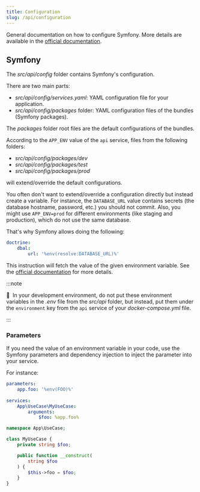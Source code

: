 ```yaml
---
title: Configuration
slug: /api/configuration
---
```


General documentation on how to configure Symfony. More details are available 
in the [official documentation](https://symfony.com/doc/current/configuration.html).

## Symfony

The *src/api/config* folder contains Symfony's configuration.

There are two main parts:

* *src/api/config/services.yaml*: YAML configuration file for your application.
* *src/api/config/packages* folder: YAML configuration files of the bundles (Symfony packages).

The *packages* folder root files are the default configurations of the bundles.

According to the `APP_ENV` value of the `api` service, files from the following folders:
 
* *src/api/config/packages/dev*
* *src/api/config/packages/test*
* *src/api/config/packages/prod*

will extend/override the default configurations.

You often don't want to extend/override a configuration directly but instead create a variable. For instance,
the `DATABASE_URL` value contains secrets (the database hostname, password, etc.) you should not commit.
Also, you might use `APP_ENV=prod` for different environments (like staging and production), which do not use the same 
database.

That's why Symfony allows doing the following:

```yaml title="src/api/config/doctrine.yaml"
doctrine:
    dbal:
        url: '%env(resolve:DATABASE_URL)%'
```

This instruction will fetch the value of the given environment variable. 
See the [official documentation](https://symfony.com/doc/current/configuration/env_var_processors.html) for more details.

:::note

📣&nbsp;&nbsp;In your development environment, do not put these environment variables in the *.env* file 
from the *src/api* folder, but instead, put them under the `environment` key from the `api` service of 
your *docker-compose.yml* file.

:::

### Parameters

If you need the value of an environment variable in your code, use the Symfony parameters and dependency injection
to inject the parameter into your service.

For instance:

```yaml title="src/api/config/services.yaml"
parameters:
    app.foo: '%env(FOO)%'
    
services:
    App\UseCase\MyUseCase:
        arguments:
            $foo: %app.foo%
```

```php
namespace App\UseCase;

class MyUseCase {
    private string $foo;

    public function __construct(
        string $foo
    ) {
        $this->foo = $foo;
    }
}
```
